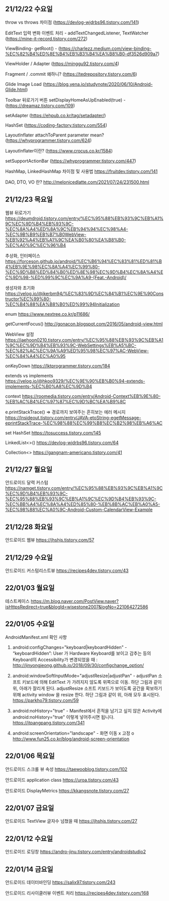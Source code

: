 

## 21/12/22 수요일

throw vs throws 차이점 (https://devlog-wjdrbs96.tistory.com/141)

EditText 입력 변화 이벤트 처리 - addTextChangedListener, TextWatcher (https://mine-it-record.tistory.com/272)

ViewBinding- getRoot() - (https://charlezz.medium.com/view-binding-%EC%82%B4%ED%8E%B4%EB%B3%B4%EA%B8%B0-df3526d909a7)

ViewHolder / Adapter (https://minggu92.tistory.com/4)

Fragment / .commit 왜하니? (https://tedrepository.tistory.com/6)

Glide Image Load (https://blog.yena.io/studynote/2020/06/10/Android-Glide.html)

Toolbar 뒤로가기 버튼 setDisplayHomeAsUpEnabled(true) - (https://dreamaz.tistory.com/109)

setAdapter (https://ehpub.co.kr/tag/setadapter/)

HashSet (https://coding-factory.tistory.com/554)

LayoutInflater attachToParent parameter mean? (https://whyprogrammer.tistory.com/624)

LayoutInflater이란? (https://www.crocus.co.kr/1584)

setSupportActionBar (https://whyprogrammer.tistory.com/447)

HashMap, LinkedHashMap 차이점 및 사용법 https://fruitdev.tistory.com/141 

DAO, DTO, VO 란? http://melonicedlatte.com/2021/07/24/231500.html


## 21/12/23 목요일

웹뷰 뒤로가기 https://deumdroid.tistory.com/entry/%EC%95%88%EB%93%9C%EB%A1%9C%EC%9D%B4%EB%93%9C-%EC%8A%A4%ED%8A%9C%EB%94%94%EC%98%A4-%EC%9B%B9%EB%B7%B0WebView-%EB%92%A4%EB%A1%9C%EA%B0%80%EA%B8%B0-%EC%A0%9C%EC%96%B4

추상화, 인터페이스 https://forceson.github.io/android/%EC%B6%94%EC%83%81%ED%81%B4%EB%9E%98%EC%8A%A4%EC%99%80-%EC%9D%B8%ED%84%B0%ED%8E%98%EC%9D%B4%EC%8A%A4%EC%9D%98-%ED%99%9C%EC%9A%A9-(Feat.-Android)/

생성자와 초기화 https://velog.io/@ikerbm94/%EC%83%9D%EC%84%B1%EC%9E%90Constructor%EC%99%80-%EC%B4%88%EA%B8%B0%ED%99%94Initialization

enum https://www.nextree.co.kr/p11686/

getCurrentFocus()  http://gonacon.blogspot.com/2016/05/android-view.html

WebView 설정 https://jaehoon0210.tistory.com/entry/%EC%95%88%EB%93%9C%EB%A1%9C%EC%9D%B4%EB%93%9C-WebSettings%EB%A5%BC-%EC%82%AC%EC%9A%A9%ED%95%98%EC%97%AC-WebView-%EC%84%A4%EC%A0%95

onKeyDown https://lktprogrammer.tistory.com/184

extends vs implements https://velog.io/@hkoo9329/%EC%9E%90%EB%B0%94-extends-implements-%EC%B0%A8%EC%9D%B4

context https://roomedia.tistory.com/entry/Android-Context%EB%9E%80-%EB%AC%B4%EC%97%87%EC%9D%BC%EA%B9%8C

e.printStackTrace() => 경로까지 보여주는 흔히보는 에러 메시지 https://lnsideout.tistory.com/entry/JAVA-etoString-egetMessage-eprintStackTrace-%EC%98%88%EC%99%B8%EC%B2%98%EB%A6%AC

set HashSet https://tosuccess.tistory.com/145

LinkedList<>() https://devlog-wjdrbs96.tistory.com/64

Collection<> https://gangnam-americano.tistory.com/41


## 21/12/27 월요일
안드로이드 달력 커스텀 https://namget.tistory.com/entry/%EC%95%88%EB%93%9C%EB%A1%9C%EC%9D%B4%EB%93%9C-%EC%95%88%EB%93%9C%EB%A1%9C%EC%9D%B4%EB%93%9C-%EC%BB%A4%EC%8A%A4%ED%85%80-%EB%8B%AC%EB%A0%A5-%EC%98%88%EC%A0%9C-Android-Custom-CalendarView-Example


## 21/12/28 화요일
안드로이드 웹뷰 https://jhshjs.tistory.com/57

## 21/12/29 수요일
안드로이드 커스텀리스트뷰 https://recipes4dev.tistory.com/43
 
## 22/01/03 월요일
테스트케이스 https://m.blog.naver.com/PostView.naver?isHttpsRedirect=true&blogId=wisestone2007&logNo=221064272586

## 22/01/05 수요일
AndroidManifest.xml 확인 사항
1. android:configChanges="keyboard|keyboardHidden" - “keyboardHidden”: User 가 Hardware Keyboard를 보이고 감추는 등의 Keyboard의 Accessibility가 변경되었을 때 : http://jinyongjeong.github.io/2018/09/30/configchange_option/

2. android:windowSoftInputMode="adjustResize|adjustPan" - adjustPan 소프트 키보드에 의해 EditText 가 가려지지 않도록 위쪽으로 이동. 하단 그림과 같이 위, 아래가 잘리게 된다. adjustResize 소프트 키보드가 보이도록 공간을 확보하기 위해 activity window 을 resize 한다. 하단 그림과 같이 위, 아래 모두 표시된다. https://parkho79.tistory.com/59

3. android:noHistory="true" - Manifest에서 흔적을 남기고 싶지 않은 Activity에 android:noHistory="true" 이렇게 넣어주시면 됩니다. https://itpangpang.tistory.com/341
4. android:screenOrientation="landscape" - 화면 이동 x 고정 o http://www.fun25.co.kr/blog/android-screen-orientation

## 22/01/06 목요일
안드로이드 스크롤 뷰 속성 https://taewooblog.tistory.com/102

안드로이드 application class https://uroa.tistory.com/43

안드로이드 DisplayMetrics https://kkangsnote.tistory.com/27


## 22/01/07 금요일
안드로이드 TextView 글자수 넘쳤을 때 https://jhshjs.tistory.com/27

## 22/01/12 수요일
안드로이드 로딩창 https://andro-jinu.tistory.com/entry/androidstudio2

## 22/01/14 금요일
안드로이드 데이터바인딩 https://salix97.tistory.com/243

안드로이드 리사이클러뷰 이벤트 처리 https://recipes4dev.tistory.com/168
